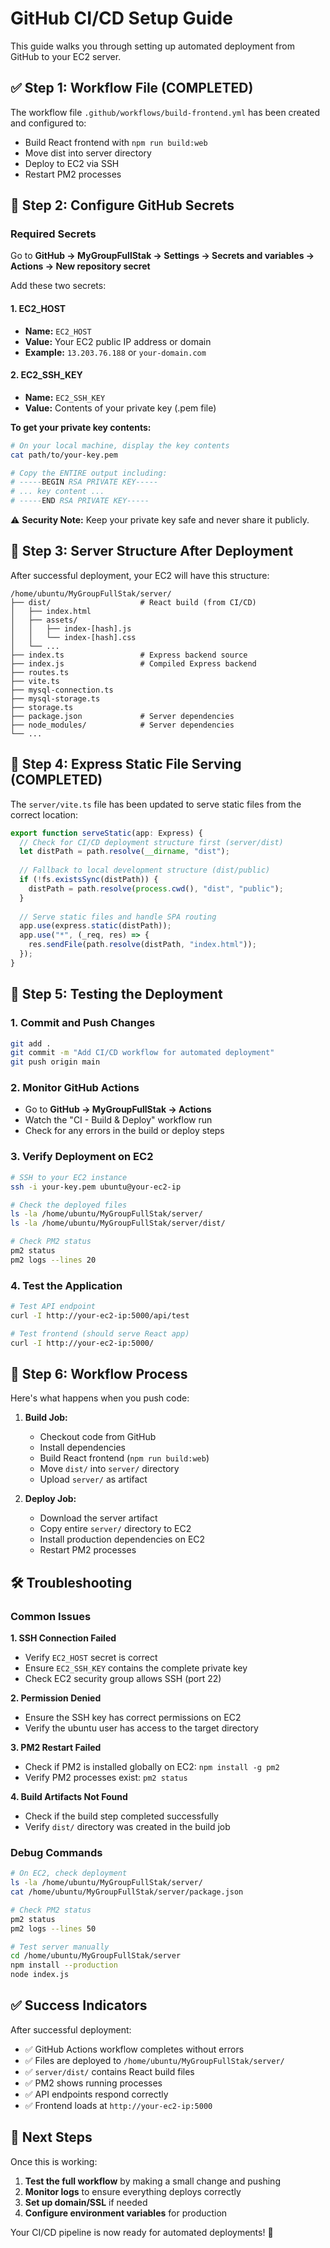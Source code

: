 # GitHub CI/CD Setup Guide

This guide walks you through setting up automated deployment from GitHub to your EC2 server.

## ✅ Step 1: Workflow File (COMPLETED)

The workflow file `.github/workflows/build-frontend.yml` has been created and configured to:
- Build React frontend with `npm run build:web`
- Move dist into server directory
- Deploy to EC2 via SSH
- Restart PM2 processes

## 🔑 Step 2: Configure GitHub Secrets

### Required Secrets

Go to **GitHub → MyGroupFullStak → Settings → Secrets and variables → Actions → New repository secret**

Add these two secrets:

#### 1. EC2_HOST
- **Name:** `EC2_HOST`
- **Value:** Your EC2 public IP address or domain
- **Example:** `13.203.76.188` or `your-domain.com`

#### 2. EC2_SSH_KEY
- **Name:** `EC2_SSH_KEY`
- **Value:** Contents of your private key (.pem file)

**To get your private key contents:**
```bash
# On your local machine, display the key contents
cat path/to/your-key.pem

# Copy the ENTIRE output including:
# -----BEGIN RSA PRIVATE KEY-----
# ... key content ...
# -----END RSA PRIVATE KEY-----
```

⚠️ **Security Note:** Keep your private key safe and never share it publicly.

## 📁 Step 3: Server Structure After Deployment

After successful deployment, your EC2 will have this structure:

```
/home/ubuntu/MyGroupFullStak/server/
├── dist/                    # React build (from CI/CD)
│   ├── index.html
│   ├── assets/
│   │   ├── index-[hash].js
│   │   └── index-[hash].css
│   └── ...
├── index.ts                 # Express backend source
├── index.js                 # Compiled Express backend
├── routes.ts
├── vite.ts
├── mysql-connection.ts
├── mysql-storage.ts
├── storage.ts
├── package.json             # Server dependencies
├── node_modules/            # Server dependencies
└── ...
```

## 🔧 Step 4: Express Static File Serving (COMPLETED)

The `server/vite.ts` file has been updated to serve static files from the correct location:

```typescript
export function serveStatic(app: Express) {
  // Check for CI/CD deployment structure first (server/dist)
  let distPath = path.resolve(__dirname, "dist");
  
  // Fallback to local development structure (dist/public)
  if (!fs.existsSync(distPath)) {
    distPath = path.resolve(process.cwd(), "dist", "public");
  }
  
  // Serve static files and handle SPA routing
  app.use(express.static(distPath));
  app.use("*", (_req, res) => {
    res.sendFile(path.resolve(distPath, "index.html"));
  });
}
```

## 🚀 Step 5: Testing the Deployment

### 1. Commit and Push Changes
```bash
git add .
git commit -m "Add CI/CD workflow for automated deployment"
git push origin main
```

### 2. Monitor GitHub Actions
- Go to **GitHub → MyGroupFullStak → Actions**
- Watch the "CI - Build & Deploy" workflow run
- Check for any errors in the build or deploy steps

### 3. Verify Deployment on EC2
```bash
# SSH to your EC2 instance
ssh -i your-key.pem ubuntu@your-ec2-ip

# Check the deployed files
ls -la /home/ubuntu/MyGroupFullStak/server/
ls -la /home/ubuntu/MyGroupFullStak/server/dist/

# Check PM2 status
pm2 status
pm2 logs --lines 20
```

### 4. Test the Application
```bash
# Test API endpoint
curl -I http://your-ec2-ip:5000/api/test

# Test frontend (should serve React app)
curl -I http://your-ec2-ip:5000/
```

## 🔄 Step 6: Workflow Process

Here's what happens when you push code:

1. **Build Job:**
   - Checkout code from GitHub
   - Install dependencies
   - Build React frontend (`npm run build:web`)
   - Move `dist/` into `server/` directory
   - Upload `server/` as artifact

2. **Deploy Job:**
   - Download the server artifact
   - Copy entire `server/` directory to EC2
   - Install production dependencies on EC2
   - Restart PM2 processes

## 🛠️ Troubleshooting

### Common Issues

**1. SSH Connection Failed**
- Verify `EC2_HOST` secret is correct
- Ensure `EC2_SSH_KEY` contains the complete private key
- Check EC2 security group allows SSH (port 22)

**2. Permission Denied**
- Ensure the SSH key has correct permissions on EC2
- Verify the ubuntu user has access to the target directory

**3. PM2 Restart Failed**
- Check if PM2 is installed globally on EC2: `npm install -g pm2`
- Verify PM2 processes exist: `pm2 status`

**4. Build Artifacts Not Found**
- Check if the build step completed successfully
- Verify `dist/` directory was created in the build job

### Debug Commands

```bash
# On EC2, check deployment
ls -la /home/ubuntu/MyGroupFullStak/server/
cat /home/ubuntu/MyGroupFullStak/server/package.json

# Check PM2 status
pm2 status
pm2 logs --lines 50

# Test server manually
cd /home/ubuntu/MyGroupFullStak/server
npm install --production
node index.js
```

## ✅ Success Indicators

After successful deployment:
- ✅ GitHub Actions workflow completes without errors
- ✅ Files are deployed to `/home/ubuntu/MyGroupFullStak/server/`
- ✅ `server/dist/` contains React build files
- ✅ PM2 shows running processes
- ✅ API endpoints respond correctly
- ✅ Frontend loads at `http://your-ec2-ip:5000`

## 🎯 Next Steps

Once this is working:
1. **Test the full workflow** by making a small change and pushing
2. **Monitor logs** to ensure everything deploys correctly
3. **Set up domain/SSL** if needed
4. **Configure environment variables** for production

Your CI/CD pipeline is now ready for automated deployments! 🚀
